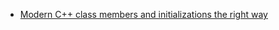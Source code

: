 - [Modern C++ class members and initializations the right way](https://medium.com/pranayaggarwal25/using-modern-class-members-and-initializations-c11e931c3ba)

